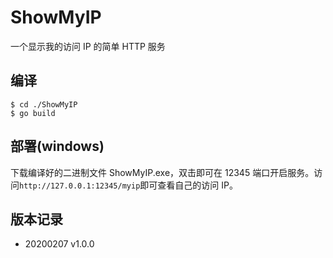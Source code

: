 # ShowMyIP

一个显示我的访问 IP 的简单 HTTP 服务

## 编译

```shell
$ cd ./ShowMyIP
$ go build
```

## 部署(windows)

下载编译好的二进制文件 ShowMyIP.exe，双击即可在 12345 端口开启服务。访问`http://127.0.0.1:12345/myip`即可查看自己的访问 IP。

## 版本记录

- 20200207 v1.0.0
